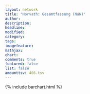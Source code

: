 ```yaml
---
layout: network
title: "Horvath: Gesamtfassung (NaN)"
author:
description:
headline:
modified:
category:
tags:
imagefeature: 
mathjax: 
chart: 
comments: true
featured: false
list: false
amounttsv: 466.tsv
---
```

{% include barchart.html %}

